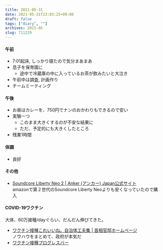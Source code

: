 ```yaml
---
title: 2021-05-31
date: 2021-05-31T23:03:25+09:00
draft: false
tags: ["diary", ""]
archives: 2021-05
slug: 711229
---
```

#### 午前
- 7:01起床, しっかり寝たので気分まあまあ
- 息子を保育園に
  - 途中で冷蔵庫の中に入っているお茶が飲みたいと大泣き
- 午前中は調査, 計画作り
- チームミーティング
#### 午後
- お昼はカレーを、750円でナンのおかわりもできるので安い
- 実験一つ
  - このまま大きくするのが不安な結果に
  - ただ、予定的にも大きくしたところ
- 残業1時間
#### 体調
- 良好
#### その他
- [Soundcore Liberty Neo 2 | Anker (アンカー) Japan公式サイト](https://www.ankerjapan.com/item/A3926.html)  
amazonで第２世代のSoundcore Liberty Neoよりも安くなっていたので購入
#### COVID-19ワクチン
大体、60万接種/dayぐらい、だんだん伸びてきた。
- [ワクチン接種これいいね。自治体工夫集 | 首相官邸ホームページ](https://www.kantei.go.jp/jp/headline/kansensho/jirei.html)  
ノウハウをまとめて、政府が本気だ
- [ワクチン接種プログレスバー](https://vacprogressbar.com/)